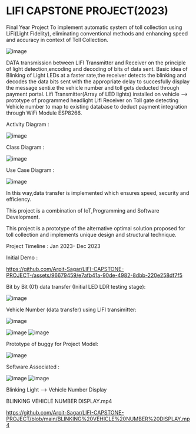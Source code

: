 # LIFI CAPSTONE PROJECT(2023)
Final Year Project
To implement automatic system of toll collection using LiFi(Light Fidelity), eliminating conventional methods and enhancing speed and accuracy in context of Toll Collection.


![image](https://github.com/Arpit-Sagar/LIFI-CAPSTONE-PROJECT/assets/96679459/9d0e8d69-1fde-4667-aa5b-3ce46e64522f)

DATA transmission between LIFI Transmitter and Receiver on the principle of light detection,encoding and decoding of bits of data sent.
Basic idea of Blinking of Light LEDs at a faster rate,the receiver detects the blinking and decodes the data bits sent with the appropriate delay to succesfully display the message senti.e the vehicle number and toll gets deducted through payment portal.
Lifi Transmitter(Array of LED lights) installed on vehicle --> prototype of programmed headlight
Lifi Receiver on Toll gate detecting Vehicle number to map to existing database to deduct payment integration through WiFi Module ESP8266.


Activity Diagram :

![image](https://github.com/Arpit-Sagar/LIFI-CAPSTONE-PROJECT/assets/96679459/33848703-5fe5-4c73-bf43-46a94702b87c)


Class Diagram :

![image](https://github.com/Arpit-Sagar/LIFI-CAPSTONE-PROJECT/assets/96679459/ab8d41da-ee25-4bd4-95c8-e42ee96df5d9)

Use Case Diagram : 

![image](https://github.com/Arpit-Sagar/LIFI-CAPSTONE-PROJECT/assets/96679459/dfe0994f-399c-4e9f-a241-160e2f4855a3)


In this way,data transfer is implemented which ensures speed, security and efficiency.

This project is a combination of IoT,Programming and Software Development. 

This project is a prototype of the alternative optimal solution proposed for toll collection and implements unique design and structural technique.


Project Timeline : Jan 2023- Dec 2023

Initial Demo :


https://github.com/Arpit-Sagar/LIFI-CAPSTONE-PROJECT-/assets/96679459/e7afb41a-90de-4982-8dbb-220e258df7f5


Bit by Bit (01) data transfer (Initial LED LDR testing stage):

![image](https://github.com/Arpit-Sagar/LIFI-CAPSTONE-PROJECT-/assets/96679459/9feb80d5-31fc-4d2c-9c26-ae5b4560a7a4)

Vehicle Number (data transfer) using LIFI transimitter:

![image](https://github.com/Arpit-Sagar/LIFI-CAPSTONE-PROJECT/assets/96679459/9e7c217c-b5b6-4d5c-b0e0-22f8fae74003)

![image](https://github.com/Arpit-Sagar/LIFI-CAPSTONE-PROJECT/assets/96679459/778b3cef-3723-49fb-b677-e6c8a16b388f)
![image](https://github.com/Arpit-Sagar/LIFI-CAPSTONE-PROJECT/assets/96679459/249486bb-776e-4f48-bbda-c791e5d3132d)

Prototype of buggy for Project Model:



![image](https://github.com/Arpit-Sagar/LIFI-CAPSTONE-PROJECT/assets/96679459/ddec1a52-2a4e-4c49-b43a-bca59230423b)


Software Associated :

![image](https://github.com/Arpit-Sagar/LIFI-CAPSTONE-PROJECT/assets/96679459/6d662ca3-c1c4-4340-a96b-28677171f024)
![image](https://github.com/Arpit-Sagar/LIFI-CAPSTONE-PROJECT/assets/96679459/ebecbcfa-dcd8-4630-b147-a0981f31c726)

Blinking Light --> Vehicle Number Display 

BLINKING VEHICLE NUMBER DISPLAY.mp4

https://github.com/Arpit-Sagar/LIFI-CAPSTONE-PROJECT/blob/main/BLINKING%20VEHICLE%20NUMBER%20DISPLAY.mp4





